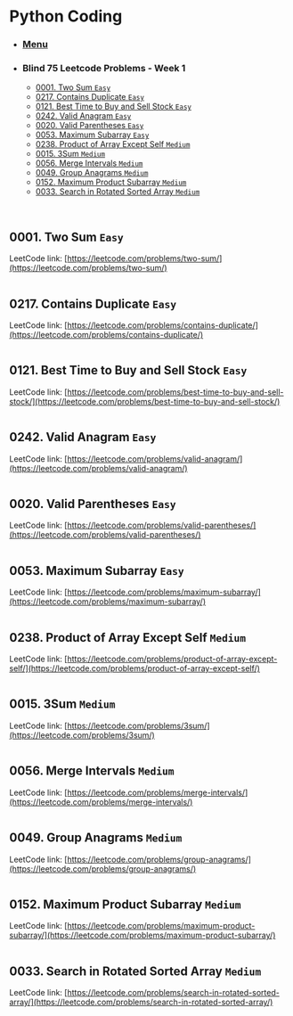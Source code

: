 # Python Coding

* ### [Menu](./README.md)                   <a name="p0"></a>
* ### Blind 75 Leetcode Problems - Week 1
    * [0001. Two Sum ```Easy```](#p1)
    * [0217. Contains Duplicate ```Easy```](#p2)
    * [0121. Best Time to Buy and Sell Stock ```Easy```](#p3)
    * [0242. Valid Anagram ```Easy```](#p4)
    * [0020. Valid Parentheses ```Easy```](#p5)
    * [0053. Maximum Subarray ```Easy```](#p6)
    * [0238. Product of Array Except Self ```Medium```](#p7)
    * [0015. 3Sum ```Medium```](#p8)
    * [0056. Merge Intervals ```Medium```](#p9)
    * [0049. Group Anagrams ```Medium```](#p10)
    * [0152. Maximum Product Subarray ```Medium```](#p11)
    * [0033. Search in Rotated Sorted Array ```Medium```](#p12)

<br />

## 0001. Two Sum ```Easy```                             <a name="p1"></a>
LeetCode link: [https://leetcode.com/problems/two-sum/](https://leetcode.com/problems/two-sum/)
```python
```

## 0217. Contains Duplicate ```Easy```                  <a name="p2"></a>
LeetCode link: [https://leetcode.com/problems/contains-duplicate/](https://leetcode.com/problems/contains-duplicate/)
```python
```

## 0121. Best Time to Buy and Sell Stock ```Easy```     <a name="p3"></a>
LeetCode link: [https://leetcode.com/problems/best-time-to-buy-and-sell-stock/](https://leetcode.com/problems/best-time-to-buy-and-sell-stock/)
```python
```

## 0242. Valid Anagram ```Easy```                       <a name="p4"></a>
LeetCode link: [https://leetcode.com/problems/valid-anagram/](https://leetcode.com/problems/valid-anagram/)
```python
```

## 0020. Valid Parentheses ```Easy```                   <a name="p5"></a>
LeetCode link: [https://leetcode.com/problems/valid-parentheses/](https://leetcode.com/problems/valid-parentheses/)
```python
```

## 0053. Maximum Subarray ```Easy```                    <a name="p6"></a>
LeetCode link: [https://leetcode.com/problems/maximum-subarray/](https://leetcode.com/problems/maximum-subarray/)
```python
```

## 0238. Product of Array Except Self ```Medium```      <a name="p7"></a>
LeetCode link: [https://leetcode.com/problems/product-of-array-except-self/](https://leetcode.com/problems/product-of-array-except-self/)
```python
```

## 0015. 3Sum ```Medium```                              <a name="p8"></a>
LeetCode link: [https://leetcode.com/problems/3sum/](https://leetcode.com/problems/3sum/)
```python
```

## 0056. Merge Intervals ```Medium```                   <a name="p9"></a>
LeetCode link: [https://leetcode.com/problems/merge-intervals/](https://leetcode.com/problems/merge-intervals/)
```python
```

## 0049. Group Anagrams ```Medium```                    <a name="p10"></a>
LeetCode link: [https://leetcode.com/problems/group-anagrams/](https://leetcode.com/problems/group-anagrams/)
```python
```

## 0152. Maximum Product Subarray ```Medium```          <a name="p11"></a>
LeetCode link: [https://leetcode.com/problems/maximum-product-subarray/](https://leetcode.com/problems/maximum-product-subarray/)
```python
```

## 0033. Search in Rotated Sorted Array ```Medium```    <a name="p12"></a>
LeetCode link: [https://leetcode.com/problems/search-in-rotated-sorted-array/](https://leetcode.com/problems/search-in-rotated-sorted-array/)
```python
```